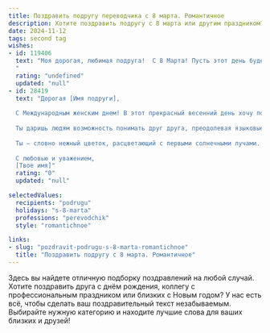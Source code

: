 ```yaml
---
title: Поздравить подругу переводчика с 8 марта. Романтичное
description: Хотите поздравить подругу с 8 марта или другим праздником? Наш ИИ создаст незабываемое поздравление, а вы обязательно выделитесь среди других.  
date: 2024-11-12
tags: second tag
wishes:
- id: 119406
  text: "Моя дорогая, любимая подруга!  С 8 Марта! Пусть этот день будет наполнен нежностью, счастьем и ароматом весны, как и твоя душа, такая прекрасная и тонкая, как лучший перевод художественной литературы.  Желаю тебе океан любви, исполнения всех желаний и чтобы каждый твой день был ярким и неповторимым, как твой талант переводчика, способный раскрыть красоту любого языка и любой истории.  Целую тебя крепко!
  "
  rating: "undefined"
  updated: "null"
- id: 28419
  text: "Дорогая [Имя подруги],
  
  С Международным женским днем! В этот прекрасный весенний день хочу поздравить тебя с тем, что ты — настоящая волшебница слов. Твои переводческие навыки словно легкие дуновения ветра, которые переносит нас в другие миры, наполненные красотой и смыслом.
  
  Ты даришь людям возможность понимать друг друга, преодолевая языковые барьеры и создавая мосты дружбы и любви. Пусть в твоей жизни будет столько же ярких мгновений, сколько языков ты знаешь, и пусть каждый день приносит вдохновение и радость.
  
  Ты — словно нежный цветок, расцветающий с первыми солнечными лучами. Желаю тебе океан счастья, горы успеха и безбрежное море любви. Пусть каждый твой день будет наполнен искренними чувствами и теплом.
  
  С любовью и уважением,
  [Твое имя]"
  rating: "0"
  updated: "null"

selectedValues:
  recipients: "podrugu"
  holidays: "s-8-marta"
  professions: "perevodchik"
  style: "romantichnoe"

links:
- slug: "pozdravit-podrugu-s-8-marta-romantichnoe"
  title: "Поздравить подругу с 8 марта. Романтичное"
---
```


Здесь вы найдете отличную подборку поздравлений на любой случай. 
Хотите поздравить друга с днём рождения, коллегу с профессиональным праздником или близких с Новым годом? У нас есть всё, чтобы сделать ваш поздравительный текст незабываемым. Выбирайте нужную категорию и находите лучшие слова для ваших близких и друзей!
